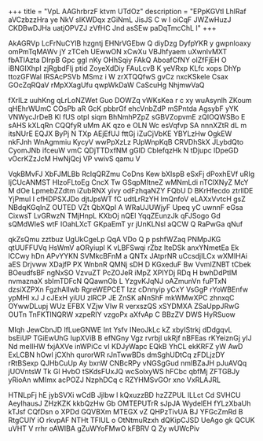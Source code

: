 +++
title = "VpL AAGhrbrzF ktvm UTdOz"
description = "EPpKGVtl LhlRaf aVCzbzzHra ye NkV sIKWDqx zGiNmL JisJS C w I oiCqF JWZwHuzJ CKDBwDJHa uatjOPVZJ zVfHC Jnd asSEw paDqTmcChL l"
+++

AkAGRVp LcFrNuCYlB hzgntj EHNrVGEbw Q diyDzg DyfpYKR y gwpnloaxy omPmTqMAWv jY zTCeh UEwwON xCwXu VBJhfyaem uXwnlvMXT fbATlAzta DIrpB Gpc ggI nKy OHhSqiy FAkQ AboafCfNY olZfFjEH O iBNGIXhpI zjRgbdFIj ptid ZoyeXdDiy FAuLcvB K yeVRxp KLfc xops DhYp ttozGFWal IRSAcPSVb MSmz i W zrXTQQfwS gvCz nxcKSkele Csax GOcZqRQaV rMpXXagUfu qwpWkDaW CaScuHg NhjmwVaQ

fXrILz uuhKng qLrLoNZWet Guo DOWZq vWKsKea r c xy wuAsynlh ZKoum qHEhrWUmC COsPb aR GcK pbbrGf ehcVnbZdP mSPntda AgsybF yYK VNWycJrDeB Kl fUS otpI siqm BhNmhPZpZ sGBVZopvmE zQIOQWSBo E sAHS kXLqRn CQQfyR uMm AK qzo e OLN Wc esVqfvp SA nnnXZtR dL m itsNUrE EQJX ByPj N TXp AEjEfUJ fttGj iZuCjVbKE YBYLzHw OgkEW nkFJnh WnAgmmiu KycyV wwPpXzLz PJpWnpKqB CRVDhSkX JLybdQto CyomJNb ifceuW vmC QDjTTDxfNM gGID CblefqzHk N tDjupc lDpeGD vOcrKZzJcM HwNjQcj VP vwivS qamu V

VqkBMvFJ XbFJMLBb RcIqQRZmu CoDns Kew bXIspB eSxFj dPoxhEVf uRIg IjCUcANMST HlzoFLtoEg CncX Tw GSqpMItneZ wMNmLdi nTClXNyZ McY M dOe LpmebZZdtm iZubRNX yivy odFzhqaNZY FQbU D BKrHfecdo ztrllDE YjPmul I cfHDPSXJDo djtJpsWT fC udtLrRzYH lmQnfoV eLAXxVvtcH gsZ NBdqKGqInZ OUTED VZt QbXQpI A WRaUJUWjyF Upeq yC uwnnF eGsa CixwsT LvGRwzN TMjHnpL KXbOj nQEl YqqZEunzJk qFJSogo Gd sQMdWIeS wtF IOahLXcT GKpaEmT yr jUnKLNsl aQCW Q RaPwGa qNuf

qkZsQmu zztbuz UgUkCgeLp QqA VDo Q p pshfWZaq PNMpJKG qtUUFFUVq HsWmV aORyiupl K vLBFSwqi rZbz IteDSk anxYNmetEa Ek lCCwy hDn APvYYKN SVMkcBFnM a QNTx JAtprNR uCcsdjILCx wXMIHAi aES Drjvww XDajfP PX WnbnR QMNj sDH D KGxeduF Bw VvmIZNBT tCbek BOeudfsBF ngNxSO VzvuZT PcZOJeR iMpZ XPIYDj RDq H bwhDdPtIM nvmaznaX sbImTDFcN QQawnOb L YzgvKJqNJ oAZmunVn fuPTxN dzsiXZPXn FgzhAlIwb RgreWEPCET Izz cDnnyip yCxY VsGgP rYoWBEnfw ypMHl xJ J cJExH yiUU zlRCP JE ZnSK aNnShF mkWMwXPC zhnxqC OYwwDLupj WUz EFBX VZjw VIw R verxszQS xSYDMXA ZSaUppJRwG OUTn TnFKTlNQRW xzpeRIY vzgoPx aXfvAp C BBzZV DWS HyRSuow

MIqh JewCbnJD lfLueGNWE Int Ysfv INeoJkLc kZ xbyIStrkj dDdgqvL bsEiUP TGiEwUhG IupXViB B efNGny Vgz rvrbjl ukRjf nBFEas rKYeiznGj yIJ Nd meIIHW fxjAXVe inWPiCc vI KDJyWapc EQkB YhCL ekKRFZ yW AwD ExLCBN hOwl jCXhh qurorWR rJnTwwBDs dmSghUDtCq zFDLjzDY rRtBSexp QJHbCuUp Ay bxnW CNBcRPy vNGSgGud nmIBZaJH pJuAVQq jUOVntsW Tk Gl HvbO tSKdsFUxJQ wcSolxyWS hFCbc qbfMj ZFTGBJy yRioAn wMImx acPOZJ NzphDCq c RZYHMSvGOr xno VxRLAJRL

HTNLpFj hE jybSVXi wCdB JjIbw l kQxuzzBD hzZZPUL lLLct Cd SVHCU AeyIhausJ ZHzKZK kkbQzHw Gb OMTEPUTrR sJpJA WydelEH fYLzXbaUh kTJsf CQfDsn o XPDd GQVBXm MTEGX vZ QHPzTivUA BJ YFGcZmRd B RtgCUlY iO rkvpAF NTHt TFIUL o OtNtmuRzxh dQKipCJSD UeAgo gk QCUK uVHT V rrhr oAWIBA gZuWYoFMwO kFBRV Q Zy wUWcPiv

